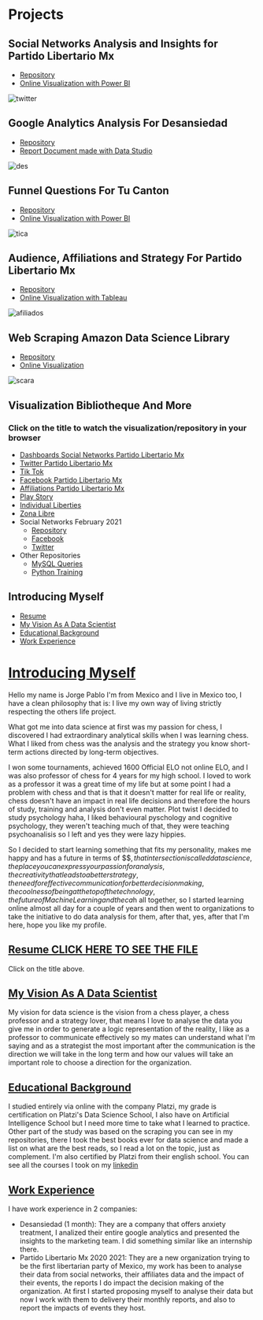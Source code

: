 # Projects
## Social Networks Analysis and Insights for Partido Libertario Mx
   * [Repository](https://github.com/JorgePablol/Social-Networks-Analysis-for-PLibMx/blob/main/README.md)
   * [Online Visualization with Power BI](https://app.powerbi.com/view?r=eyJrIjoiNzMxNmQ2OWEtNzkxZS00Y2E2LTg1MDktMTdhNzZkMTAyYzc3IiwidCI6IjJlZGE0M2M5LTUxYzktNDAwMi1iZjJmLTlmY2QwMzZmNjdkNyJ9)

![twitter](https://user-images.githubusercontent.com/58957744/122470922-424e6a00-cf84-11eb-9137-5b5b28e8b2ad.png)


## Google Analytics Analysis For Desansiedad
   * [Repository](https://github.com/JorgePablol/Data-Analysis-Desansiedad-with-Data-Studio)
   * [Report Document made with Data Studio](https://tinyurl.com/desansiedad)

![des](https://user-images.githubusercontent.com/58957744/122470935-45495a80-cf84-11eb-81d8-10b004681021.png)




## Funnel Questions For Tu Canton
   * [Repository](https://github.com/JorgePablol/Data-Analysis-Real-State-with-Power-BI)
   * [Online Visualization with Power BI](https://app.powerbi.com/view?r=eyJrIjoiZWQyMjQxMDEtZjIyMC00OWFkLTkwYmYtMmVlZDVlYjZiZjNiIiwidCI6IjJlZGE0M2M5LTUxYzktNDAwMi1iZjJmLTlmY2QwMzZmNjdkNyJ9&pageName=ReportSectionf6913e9c09601dd278ae)

![tica](https://user-images.githubusercontent.com/58957744/122470952-49757800-cf84-11eb-82b4-50e59262cdf9.png)




## Audience, Affiliations and Strategy For Partido Libertario Mx
   * [Repository](https://github.com/JorgePablol/Audience-and-Affiliations-Tableau-PLibMx)
   * [Online Visualization with Tableau](https://public.tableau.com/app/profile/jorge.pablo/viz/AudienciaPlib2021/AudienciaFByAfiliados)

![afiliados](https://user-images.githubusercontent.com/58957744/122470968-4da19580-cf84-11eb-9d76-b9345bc93cc9.png)


## Web Scraping Amazon Data Science Library
   * [Repository](https://github.com/JorgePablol/Scraping-And-Viz-Data-Science-Books)
   * [Online Visualization](https://public.tableau.com/views/DataScienceLibraryViz/Story1?:language=es&:display_count=y&publish=yes&:origin=viz_share_link)

![scara](https://user-images.githubusercontent.com/58957744/122470982-51cdb300-cf84-11eb-834c-b377f5225f61.png)



## Visualization Bibliotheque And More
### Click on the title to watch the visualization/repository in your browser

   * [Dashboards Social Networks Partido Libertario Mx](https://app.powerbi.com/view?r=eyJrIjoiZjRkNDNjOTItMDEwYy00Y2YzLTlkMjEtN2IyYTBhNDM3MTM0IiwidCI6IjJlZGE0M2M5LTUxYzktNDAwMi1iZjJmLTlmY2QwMzZmNjdkNyJ9&pageName=ReportSectionb3ea33bc1b95e64923b6)
   * [Twitter Partido Libertario Mx](https://datastudio.google.com/s/n4ANzSy1BsI)
   * [Tik Tok](https://datastudio.google.com/s/vcKFj1nv8hY)
   * [Facebook Partido Libertario Mx](https://datastudio.google.com/s/ijp4Q2Rkdb4)
   * [Affiliations Partido Libertario Mx](https://datastudio.google.com/s/vxTXRkggbJQ)
   * [Play Story](https://github.com/JorgePablol/Exploratory-Analysis-Play-Store)
   * [Individual Liberties](https://datastudio.google.com/reporting/6d2f27fc-764a-4611-b066-2c23b47e2888)
   * [Zona Libre](https://datastudio.google.com/s/kqdBOu6Hrv0)
   * Social Networks February 2021
      * [Repository](https://github.com/JorgePablol/Data-Analysis-Libertarian-with-Tableau)
      * [Facebook](https://public.tableau.com/views/facebookfebPlib/Story1?:language=es&:display_count=y&:origin=viz_share_link) 
      * [Twitter](https://public.tableau.com/views/FebPlib/Story1?:language=es&:display_count=y&publish=yes&:origin=viz_share_link)
* Other Repositories
   * [MySQL Queries](https://github.com/JorgePablol/hackerrank_mysql)
   * [Python Training](https://github.com/JorgePablol/hackerrank_python3)
## Introducing Myself
   *  [Resume](#Resume-CLICK-HERE-TO-SEE-THE-FILE)
   *  [My Vision As A Data Scientist](#My-Vision-As-A-Data-Scientist)
   *  [Educational Background](#Educational-Background)
   *  [Work Experience](#Work-Experience)



# [Introducing Myself](#Table-Of-Contents)
Hello my name is Jorge Pablo I'm from Mexico and I live in Mexico too, I have a clean philosophy that is: I live my own way of living strictly respecting the others life project.

What got me into data science at first was my passion for chess, I discovered I had extraordinary analytical skills when I was learning chess. What I liked from chess was the analysis and the strategy you know short-term actions directed by long-term objectives.

I won some tournaments, achieved 1600 Official ELO not online ELO, and I was also professor of chess for 4 years for my high school. I loved to work as a professor it was a great time of my life but at some point I had a problem with chess and that is that it doesn't matter for real life or reality, chess doesn't have an impact in real life decisions and therefore the hours of study, training and analysis don't even matter. Plot twist I decided to study psychology haha, I liked behavioural pyschology and cognitive psychology, they weren't teaching much of that, they were teaching psychoanalisis so I left and yes they were lazy hippies. 

So I decided to start learning something that fits my personality, makes me happy and has a future in terms of $$$, that intersection is called data science, the place you can express your passion for analysis, the creativity that leads to a better strategy, the need for effective communication for better decision making, the coolness of being at the top of the technology, the future of Machine Learning and the ca$h all together, so I started learning online almost all day for a couple of years and then went to organizations to take the initiative to do data analysis for them, after that, yes, after that I'm here, hope you like my profile.

## [Resume CLICK HERE TO SEE THE FILE](https://drive.google.com/file/d/1Er1OsvRpMs2ErDyBApEKG8lAyyigdtK0/view?usp=sharingg)
Click on the title above.

## [My Vision As A Data Scientist](#Table-Of-Contents)
My vision for data science is the vision from a chess player, a chess professor and a strategy lover, that means I love to analyse the data you give me in order to generate a logic representation of the reality, I like as a professor to communicate effectively so my mates can understand what I'm saying and as a strategist the most important after the communication is the direction we will take in the long term and how our values will take an important role to choose a direction for the organization.

## [Educational Background](#Table-Of-Contents)
I studied entirely via online with the company Platzi, my grade is certification on Platzi's Data Science School, I also have on Artificial Intelligence School but I need more time to take what I learned to practice. 
Other part of the study was based on the scraping you can see in my repositories, there I took the best books ever for data science and made a list on what are the best reads, so I read a lot on the topic, just as complement.
I'm also certified by Platzi from their english school.
You can see all the courses I took on my [linkedin](https://www.linkedin.com/in/jorgepablo/)

## [Work Experience](#Table-Of-Contents)
I have work experience in 2 companies:

* Desansiedad (1 month): They are a company that offers anxiety treatment, I analized their entire google analytics and presented the insights to the marketing team. I did something similar like an internship there.
* Partido Libertario Mx 2020 2021: They are a new organization trying to be the first libertarian party of Mexico, my work has been to analyse their data from social networks, their affiliates data and the impact of their events, the reports I do impact the decision making of the organization. At first I started proposing myself to analyse their data but now I work with them to delivery their monthly reports, and also to report the impacts of events they host.
